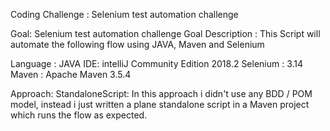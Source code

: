 Coding Challenge : Selenium test automation challenge

Goal: Selenium test automation challenge
Goal Description : This Script will automate the following flow using JAVA, Maven and Selenium

Language : JAVA
IDE: intelliJ Community Edition 2018.2
Selenium : 3.14
Maven : Apache Maven 3.5.4


Approach: 
StandaloneScript: In this approach i didn't use any BDD / POM model, instead i just written a plane standalone script in a Maven project  which runs the flow as expected.
